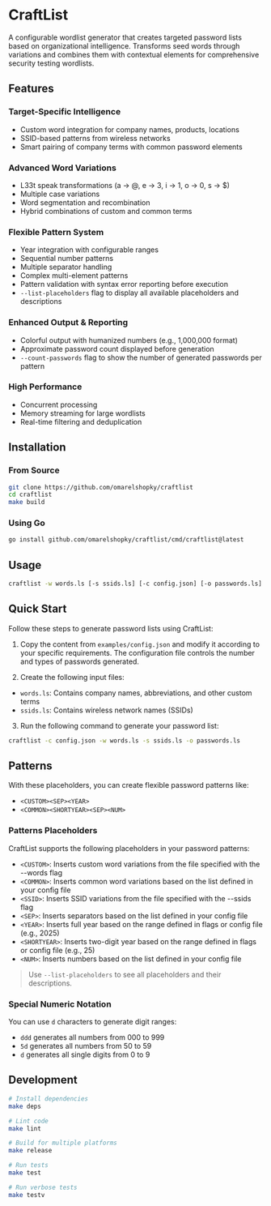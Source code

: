 # CraftList

A configurable wordlist generator that creates targeted password lists based on organizational intelligence. Transforms seed words through variations and combines them with contextual elements for comprehensive security testing wordlists.


## Features

### Target-Specific Intelligence

- Custom word integration for company names, products, locations
- SSID-based patterns from wireless networks
- Smart pairing of company terms with common password elements

### Advanced Word Variations

- L33t speak transformations (a → @, e → 3, i → 1, o → 0, s → $)
- Multiple case variations
- Word segmentation and recombination
- Hybrid combinations of custom and common terms

### Flexible Pattern System

- Year integration with configurable ranges
- Sequential number patterns
- Multiple separator handling
- Complex multi-element patterns
- Pattern validation with syntax error reporting before execution
- `--list-placeholders` flag to display all available placeholders and descriptions

### Enhanced Output & Reporting

- Colorful output with humanized numbers (e.g., 1,000,000 format)
- Approximate password count displayed before generation
- `--count-passwords` flag to show the number of generated passwords per pattern

### High Performance

- Concurrent processing
- Memory streaming for large wordlists
- Real-time filtering and deduplication

## Installation

### From Source
```bash
git clone https://github.com/omarelshopky/craftlist
cd craftlist
make build
```


### Using Go
```bash
go install github.com/omarelshopky/craftlist/cmd/craftlist@latest
```

## Usage

```bash
craftlist -w words.ls [-s ssids.ls] [-c config.json] [-o passwords.ls] [-max-length 8] [-max-length 64] [--max-year 2025] [--min-year 1990] [--count-passwords] | [--list-placeholders]
```

## Quick Start

Follow these steps to generate password lists using CraftList:

1. Copy the content from `examples/config.json` and modify it according to your specific requirements. The configuration file controls the number and types of passwords generated.

2. Create the following input files:

- `words.ls`: Contains company names, abbreviations, and other custom terms
- `ssids.ls`: Contains wireless network names (SSIDs)

3. Run the following command to generate your password list:

```bash
craftlist -c config.json -w words.ls -s ssids.ls -o passwords.ls
```

## Patterns

With these placeholders, you can create flexible password patterns like:

- `<CUSTOM><SEP><YEAR>`
- `<COMMON><SHORTYEAR><SEP><NUM>`

### Patterns Placeholders

CraftList supports the following placeholders in your password patterns:

- `<CUSTOM>`: Inserts custom word variations from the file specified with the --words flag
- `<COMMON>`: Inserts common word variations based on the list defined in your config file
- `<SSID>`: Inserts SSID variations from the file specified with the --ssids flag
- `<SEP>`: Inserts separators based on the list defined in your config file
- `<YEAR>`: Inserts full year based on the range defined in flags or config file (e.g., 2025)
- `<SHORTYEAR>`: Inserts two-digit year based on the range defined in flags or config file (e.g., 25)
- `<NUM>`: Inserts numbers based on the list defined in your config file

> Use `--list-placeholders` to see all placeholders and their descriptions.

### Special Numeric Notation

You can use `d` characters to generate digit ranges:

- `ddd` generates all numbers from 000 to 999
- `5d` generates all numbers from 50 to 59
- `d` generates all single digits from 0 to 9


## Development

```bash
# Install dependencies
make deps

# Lint code
make lint

# Build for multiple platforms
make release

# Run tests
make test

# Run verbose tests
make testv
```